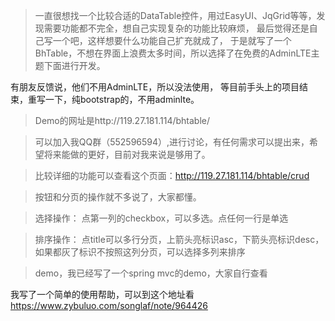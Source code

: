 >一直很想找一个比较合适的DataTable控件，用过EasyUI、JqGrid等等，发现需要功能都不完全，想自己实现复杂的功能比较麻烦，
最后觉得还是自己写一个吧，这样想要什么功能自己扩充就成了，
于是就写了一个BhTable，不想在界面上浪费太多时间，所以选择了在免费的AdminLTE主题下面进行开发。

有朋友反馈说，他们不用AdminLTE，所以没法使用，
等目前手头上的项目结束，重写一下，纯bootstrap的，不用adminlte。

>Demo的网址是http://119.27.181.114/bhtable/

>可以加入我QQ群（552596594）,进行讨论，有任何需求可以提出来，希望将来能做的更好，目前对我来说是够用了。

>比较详细的功能可以查看这个页面：http://119.27.181.114/bhtable/crud

>按钮和分页的操作就不多说了，大家都懂。

>选择操作：
点第一列的checkbox，可以多选。点任何一行是单选

>排序操作：
点title可以多行分页，上箭头亮标识asc，下箭头亮标识desc，如果都灰了标识不按照这列分页，可以选择多列来排序

>demo，我已经写了一个spring mvc的demo，大家自行查看

我写了一个简单的使用帮助，可以到这个地址看
https://www.zybuluo.com/songlaf/note/964426
